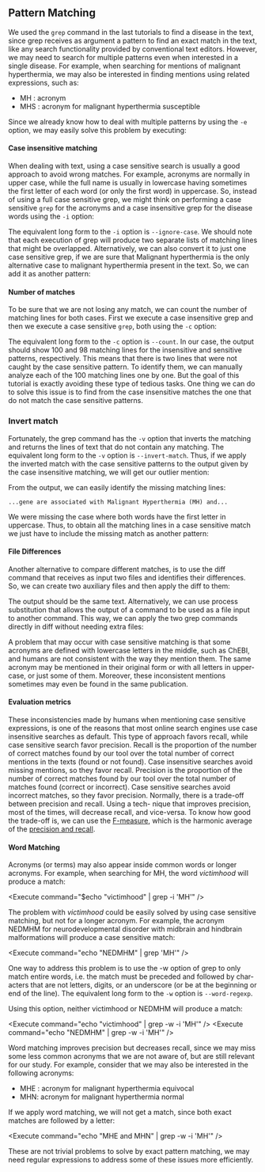 <script>
import Execute from "$components/Execute.svelte";
</script>

## Pattern Matching 

We used the `grep` command in the last tutorials to find a disease in the text,
since grep receives as argument a pattern to find an exact match in the text,
like any search functionality provided by conventional text editors. However,
we may need to search for multiple patterns even when interested in a single
disease. For example, when searching for mentions of malignant hyperthermia, we may also be interested in finding mentions using related expressions,
such as:
- MH : acronym
- MHS : acronym for malignant hyperthermia susceptible

Since we already know how to deal with multiple patterns by using the `-e` option, we may easily solve this problem by executing:

<Execute command="grep -e 'malignant hyperthermia' -e 'MH' -e 'MHS' chebi_27732.txt" />

#### Case insensitive matching

When dealing with text, using a case sensitive search is usually a good approach to avoid wrong matches. For example, acronyms are normally in upper case, while the full name is usually in lowercase having sometimes the
first letter of each word (or only the first word) in uppercase. So, instead of
using a full case sensitive grep, we might think on performing a case sensitive `grep` for the acronyms and a case insensitive grep for the disease words using the `-i` option:

<Execute command="grep -e 'MH' -e 'MHS' chebi_27732.txt" />

<Execute command="grep -i -e 'malignant hyperthermia' chebi_27732.txt"/>

The equivalent long form to the `-i` option is `--ignore-case`. We should note that each execution of grep will produce two separate lists of matching lines that might be overlapped. Alternatively, we can also convert it to just one case sensitive grep, if we are sure that Malignant hyperthermia is the only alternative case to malignant
hyperthermia present in the text. So, we can add it as another pattern:

<Execute command="grep -e 'Malignant hyperthermia' -e 'malignant hyperthermia' -e 'MH' -e 'MHS' chebi_27732.txt"> 

#### Number of matches
To be sure that we are not losing any match, we can count the number of matching lines for both cases. First we execute a case insensitive grep and then we execute a case sensitive `grep`, both using the `-c` option:

<Execute command="grep -c -i 'malignant hyperthermia' chebi_27732.txt" />

<Execute command="grep -c -e 'malignant hyperthermia' -e 'Malignant hyperthermia' chebi_27732.txt" />

The equivalent long form to the `-c` option is `--count`.
In our case, the output should show 100 and 98 matching lines for the
insensitive and sensitive patterns, respectively.
This means that there is two lines that were not caught by the case sensitive pattern. To identify them, we can manually analyze each of the 100 matching lines one by one. But the goal of this tutorial is exactly avoiding these type of tedious tasks. One thing we can do to solve this issue is to find from the case insensitive matches the one that do not match the case sensitive patterns.

### Invert match

Fortunately, the grep command has the `-v` option that inverts the matching
and returns the lines of text that do not contain any matching. The equivalent
long form to the `-v` option is `--invert-match`.
Thus, if we apply the inverted match with the case sensitive patterns to
the output given by the case insensitive matching, we will get our outlier
mention:

<Execute command="grep -i 'malignant hyperthermia' chebi_27732.txt | grep -v -e 'Malignant hyperthermia' -e 'malignant hyperthermia'" />

From the output, we can easily identify the missing matching lines:

```text
...gene are associated with Malignant Hyperthermia (MH) and...
```

We were missing the case where both words have the first letter in uppercase.
Thus, to obtain all the matching lines in a case sensitive match we just
have to include the missing match as another pattern:

<Execute command="grep -c -e 'malignant hyperthermia' -e 'Malignant hyperthermia' -e 'Malignant Hyperthermia' chebi_27732.txt" />

#### File Differences

Another alternative to compare different matches, is to use the diff command that receives as input two files and identifies their differences. So, we
can create two auxiliary files and then apply the diff to them:

<Execute command="grep -i 'malignant hyperthermia' chebi_27732.txt > insensitive.txt" />

<Execute command="grep -e 'Malignant hyperthermia' -e 'malignant
hyperthermia' chebi_27732.txt > sensitive.txt" />

<Execute command="diff sensitive.txt insensitive.txt" />

The output should be the same text.
Alternatively, we can use process substitution that allows the output of a
command to be used as a file input to another command. This way, we can
apply the two grep commands directly in diff without needing extra files:

<Execute command="diff <(grep -i 'malignant hyperthermia' chebi_27732.txt) <(grep -e 'Malignant hyperthermia' -e 'malignant hyperthermia' chebi_27732.txt)" />

A problem that may occur with case sensitive matching is that some
acronyms are defined with lowercase letters in the middle, such as ChEBI,
and humans are not consistent with the way they mention them. The same
acronym may be mentioned in their original form or with all letters in upper-
case, or just some of them. Moreover, these inconsistent mentions sometimes
may even be found in the same publication.

#### Evaluation metrics
These inconsistencies made by humans when mentioning case sensitive expressions, is one of the reasons that most online search engines use case insensitive searches as default. This type of approach favors recall, while case sensitive search favor precision. Recall is the proportion of the number of correct matches found by our tool over the total number of correct mentions in the texts (found or not found).
Case insensitive searches avoid missing mentions, so they favor recall.
Precision is the proportion of the number of correct matches found by
our tool over the total number of matches found (correct or incorrect). Case
sensitive searches avoid incorrect matches, so they favor precision.
Normally, there is a trade-off between precision and recall. Using a tech-
nique that improves precision, most of the times, will decrease recall, and
vice-versa. To know how good the trade-off is, we can use the [F-measure](https://en.wikipedia.org/wiki/F1_score),
which is the harmonic average of the [precision and recall](https://en.wikipedia.org/wiki/Precision_and_recall).

#### Word Matching
Acronyms (or terms) may also appear inside common words or longer
acronyms. For example, when searching for MH, the word _victimhood_ will
produce a match:

<Execute command="$echo "victimhood" | grep -i 'MH'" />

The problem with _victimhood_ could be easily solved by using case sensitive
matching, but not for a longer acronym. For example, the acronym NEDMHM
for neurodevelopmental disorder with midbrain and hindbrain malformations
will produce a case sensitive match:

<Execute command="echo "NEDMHM" | grep 'MH'" />

One way to address this problem is to use the -w option of grep to only
match entire words, i.e. the match must be preceded and followed by char-
acters that are not letters, digits, or an underscore (or be at the beginning or end of the line). The equivalent long form to the `-w` option is `--word-regexp`.

Using this option, neither victimhood or NEDMHM will produce a match:

<Execute command="echo "victimhood" | grep -w -i 'MH'" />
<Execute command="echo "NEDMHM" | grep -w -i 'MH'" />

Word matching improves precision but decreases recall, since we may miss
some less common acronyms that we are not aware of, but are still relevant
for our study. For example, consider that we may also be interested in the
following acronyms:
- MHE : acronym for malignant hyperthermia equivocal
- MHN: acronym for malignant hyperthermia normal

If we apply word matching, we will not get a match, since both exact
matches are followed by a letter:

<Execute command="echo "MHE and MHN" | grep -w -i 'MH'" />

These are not trivial problems to solve by exact pattern matching, we may
need regular expressions to address some of these issues more efficiently.
